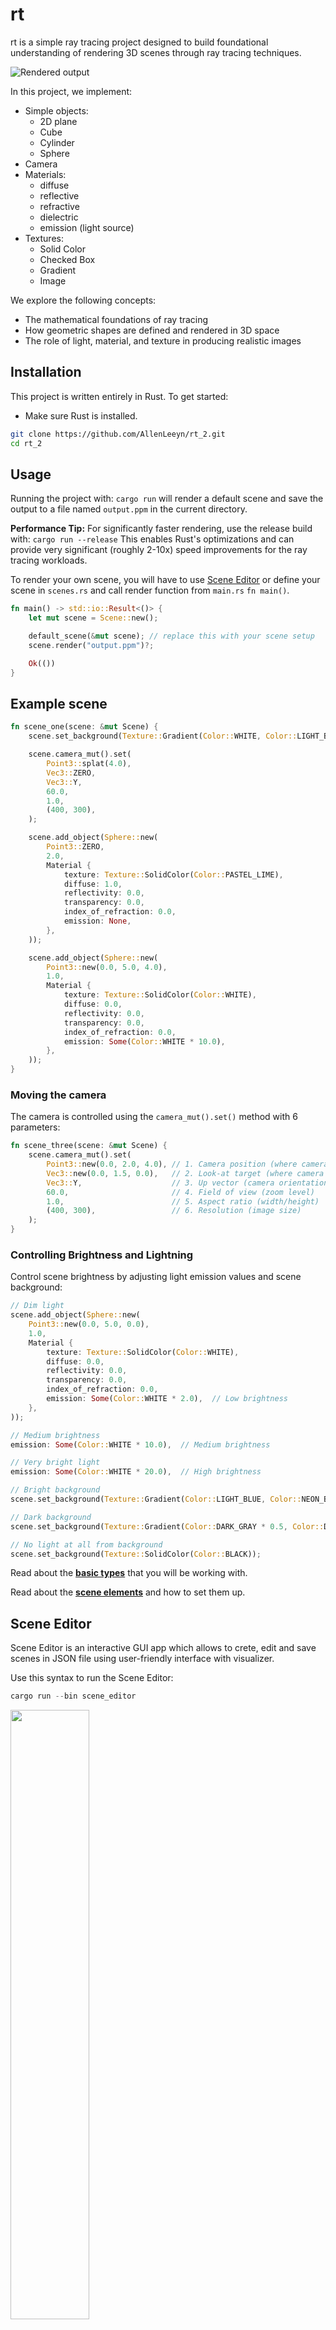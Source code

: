 # rt

rt is a simple ray tracing project designed to build foundational understanding of rendering 3D scenes through ray tracing techniques.

![Rendered output](assets/balls.png)

In this project, we implement:
- Simple objects:
    - 2D plane
    - Cube
    - Cylinder
    - Sphere
- Camera
- Materials:
    - diffuse
    - reflective
    - refractive
    - dielectric
    - emission (light source)
- Textures:
    - Solid Color
    - Checked Box
    - Gradient
    - Image

We explore the following concepts:
- The mathematical foundations of ray tracing
- How geometric shapes are defined and rendered in 3D space
- The role of light, material, and texture in producing realistic images

## Installation
This project is written entirely in Rust. To get started:
- Make sure Rust is installed.
```bash
git clone https://github.com/AllenLeeyn/rt_2.git
cd rt_2
```

## Usage
Running the project with:
`cargo run`
will render a default scene and save the output to a file named `output.ppm` in the current directory.

**Performance Tip:** For significantly faster rendering, use the release build with:
`cargo run --release`
This enables Rust's optimizations and can provide very significant (roughly 2-10x) speed improvements for the ray tracing workloads.

To render your own scene, you will have to use [Scene Editor](#scene-editor) or define your scene in `scenes.rs` and call render function from `main.rs` `fn main()`.
```rust
fn main() -> std::io::Result<()> {
    let mut scene = Scene::new();

    default_scene(&mut scene); // replace this with your scene setup
    scene.render("output.ppm")?; 

    Ok(())
}
```
## Example scene
```rust
fn scene_one(scene: &mut Scene) {
    scene.set_background(Texture::Gradient(Color::WHITE, Color::LIGHT_BLUE, PI));

    scene.camera_mut().set(
        Point3::splat(4.0),
        Vec3::ZERO,
        Vec3::Y,
        60.0,
        1.0,
        (400, 300),
    );

    scene.add_object(Sphere::new(
        Point3::ZERO,
        2.0,
        Material {
            texture: Texture::SolidColor(Color::PASTEL_LIME),
            diffuse: 1.0,
            reflectivity: 0.0,
            transparency: 0.0,
            index_of_refraction: 0.0,
            emission: None,
        },
    ));

    scene.add_object(Sphere::new(
        Point3::new(0.0, 5.0, 4.0),
        1.0,
        Material {
            texture: Texture::SolidColor(Color::WHITE),
            diffuse: 0.0,
            reflectivity: 0.0,
            transparency: 0.0,
            index_of_refraction: 0.0,
            emission: Some(Color::WHITE * 10.0),
        },
    ));
}
```

### Moving the camera

The camera is controlled using the `camera_mut().set()` method with 6 parameters:

```rust
fn scene_three(scene: &mut Scene) {
    scene.camera_mut().set(
        Point3::new(0.0, 2.0, 4.0), // 1. Camera position (where camera is)
        Vec3::new(0.0, 1.5, 0.0),   // 2. Look-at target (where camera points)
        Vec3::Y,                    // 3. Up vector (camera orientation)
        60.0,                       // 4. Field of view (zoom level)
        1.0,                        // 5. Aspect ratio (width/height)
        (400, 300),                 // 6. Resolution (image size)
    );
}
```

### Controlling Brightness and Lightning
Control scene brightness by adjusting light emission values and scene background:

```rust
// Dim light
scene.add_object(Sphere::new(
    Point3::new(0.0, 5.0, 0.0),
    1.0,
    Material {
        texture: Texture::SolidColor(Color::WHITE),
        diffuse: 0.0,
        reflectivity: 0.0,
        transparency: 0.0,
        index_of_refraction: 0.0,
        emission: Some(Color::WHITE * 2.0),  // Low brightness
    },
));

// Medium brightness
emission: Some(Color::WHITE * 10.0),  // Medium brightness

// Very bright light
emission: Some(Color::WHITE * 20.0),  // High brightness
```

```rust
// Bright background
scene.set_background(Texture::Gradient(Color::LIGHT_BLUE, Color::NEON_BLUE, PI));

// Dark background
scene.set_background(Texture::Gradient(Color::DARK_GRAY * 0.5, Color::DARK_BLUE * 0.4, PI,));

// No light at all from background
scene.set_background(Texture::SolidColor(Color::BLACK));
```

Read about the [**basic types**](README_basic_types.md) that you will be working with.

Read about the [**scene elements**](README_scene_elements.md) and how to set them up.

## Scene Editor
Scene Editor is an interactive GUI app which allows to crete, edit and save scenes in JSON file using user-friendly interface with visualizer.

Use this syntax to run the Scene Editor:
```rust
cargo run --bin scene_editor
```

<img src="assets/scene_editor.png" width="50%"/>

## Flags
This project supports several command-line flags to customize rendering without modifying the source code.

Run your program with flags like this:
```rust
cargo run -- [FLAGS]
```

### Available Flags
| Flag | Description | Example |
|------|-------------|---------|
| `-i` | This will print the usage info | `-i` | 
| `-o <filename>` | Specify output filename instead of the default `output.ppm` | `-o result.ppm` |
| `-s <scene_num>` | Select which scene to render. Valid values: 1 to 8. Defaults to scene 4. | `-s 2` |
| `-s <scene_filename>` | Load scene from the JSON file. Renders scene 4 if file is not found. | `-s scene1.json` |
| `-r <width> <height>` | Set the resolution of the rendered image. Width and height must be positive integers. | `-r 800 600` |
| `-q <sample_rate>`| Specify the quality/sample rate of the image. This determines how many rays we shoot out per pixel to decide its color. | `-q 128` |
| `-d <depth>`| Specify the maximum times each ray bounces | `-d 8` |
| `-n <non_parallelized>`|  Disable parallelization (use single-threaded rendering, for testing without over-stressing cpu) | `-n` |


#### Example Usage
Render scene 2 with resolution 800x600 and save output as `my_render.ppm`:
```rust
cargo run -- -s 2 -r 800 600 -q 128 -d 8 -n -o my_render.ppm
```

If you omit any flags, the program uses default values:
- Scene 3 is rendered
- Resolution is whatever is set in the scene (or default)
- Output is saved to `output.ppm`


### Project flow

This ray tracer follows a typical rendering pipeline from scene setup to final image output:

1. Scene Construction

- Camera viewpoint and settings are configured
- Objects (spheres, cubes, planes, cylinders) are added to the scene
- Lights are positioned for illumination (emissive materials act as light sources)
- Background and quality parameters are set

2. Ray generation
For each pixel in the output image:

- Camera generates multiple rays through the pixel (based on sample rate, can be set using the -q flag)
- Each ray has an origin (camera position) and direction (toward the pixel)
- Very small random jitter is added to ray direction for anti-aliasing

3. Ray-Scene intersection
For each ray:

- We check the ray against every object in the scene, finding which ones it intersects with
- The closest intersection is selected (within a reasonable distance limit, defaults to 50)
- If no intersection: return background color

4. Surface Properties Calculation
At each selected intersection point:

- Surface normal is computed (which way the surface faces)
- u and v (texture coordinates) are calculated for texture mapping
- Material properties are retrieved (texture/color, reflectivity, transparency, etc.)
- Front/back face determination for proper lighting and refraction

5. Material Scattering & Ray Bouncing
For each intersection with a material:

- Material properties (diffuse, reflectivity, transparency, index of refraction) are configured per object in the scene
- Scattering type is probabilistically selected based on material property weights:
  - Higher diffuse values increase likelihood of diffuse scattering
  - Higher reflectivity values increase likelihood of reflection
  - Higher transparency values increase likelihood of refraction
- New scattered ray is generated based on selected scattering type:
  - **Diffuse**: Random direction in hemisphere around surface normal
  - **Reflection**: Mirrored direction with optional fuzziness
  - **Refraction**: Snell's law with Fresnel reflection fallback
- Ray attenuation (color filtering) is applied based on material texture and transparency
- Process repeats recursively up to maximum depth (set by -d flag)

6. Light Emission & Accumulation

- Emissive materials contribute their emission color directly
- Scattered ray colors are accumulated with proper attenuation
- Multiple sample rays per pixel are averaged for smooth edges (anti-aliasing)
- Final pixel color is computed and stored

7. Parallel Processing

- Rendering can be parallelized across image rows (enabled by default)
- Single-threaded mode available for testing (use -n flag)
- Progress tracking shows rendering completion status

8. Image Output

- Rendered pixels are written to PPM format file
- Progress bar shows rendering completion status

### Scene Descriptions

- Scene 1 - Simple sphere with area lighting
- Scene 2 - Textured cube on checkerboard plane
- Scene 3 - The four basic objects with different textures and a light
- Scene 4 - Same as scene 3 from a different angle
- Scene 5 - Cornell Box with mixed materials and glass sphere
- Scene 6 - Complex scene with particle system and multiple glass objects
- Scene 7 - Recreation of example render from assignment

### Authors
- [Allen Leeyn](https://github.com/AllenLeeyn)
- [Johannes Sundbäck](https://github.com/JSundb)
- [Roope Hongisto](https://github.com/RuBoMa)
- [Oleg Balandin](https://github.com/olegamobile)
- [Markus Amberla](https://github.com/MarkusYPA)